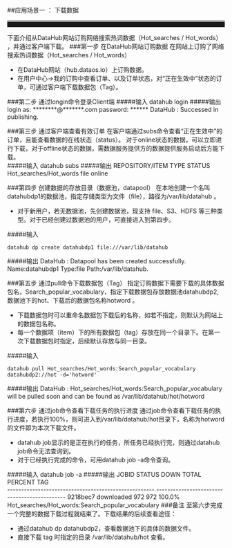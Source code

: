 ##应用场景一 ： 下载数据
<br>
<hr style=" height:12px;border:none;border-top:4px solid #A9A9A9;" /> 
下面介绍从DataHub网站订购网络搜索热词数据（Hot_searches / Hot_words） ，并通过客户端下载。
###第一步 在DataHub网站订购数据
在网站上订购了网络搜索热词数据（Hot_searches / Hot_words）  

* 在DataHub网站（hub.dataos.io）上订购数据。
* 在用户中心->我的订购中查看订单、以及订单状态，对“正在生效中”状态的订单，可通过客户端下载数据包（Tag）。   


###第二步 通过longin命令登录Client端
#####输入
	datahub login
#####输出	  
	login as: ********@*******.com
	password: ******
	DataHub : Successed in publishing.
  
###第三步 通过客户端查看有效订单
在客户端通过subs命令查看“正在生效中”的订单，且能查看数据的在线状态（status）。  对于online状态的数据，可以立即进行下载，对于offline状态的数据，需数据服务提供方的数据提供服务启动后方能下载。  
#####输入
	datahub subs
#####输出
  	 REPOSITORY/ITEM         TYPE        STATUS     
  	 Hot_searches/Hot_words  file        online   

###第四步 创建数据的存放目录（数据池，datapool）
在本地创建一个名叫datahubdp1的数据池，指定存储类型为文件（file），路径为/var/lib/datahub 。 

* 对于新用户，若无数据池，先创建数据池，现支持 file、S3、HDFS 等三种类型。对于已经创建过数据池的用户，可直接进入到第四步。  


#####输入  

	datahub dp create datahubdp1 file:///var/lib/datahub
#####输出
	DataHub : Datapool has been created successfully. 	Name:datahubdp1 Type:file Path:/var/lib/datahub.  
	  
###第五步 通过pull命令下载数据包（Tag）
指定订购数据下需要下载的具体数据包名，Search_popular_vocabulary，指定下载数据包存放数据池datahubdp2,数据池下的hot、下载后的数据包名称hotword 。 

* 下载数据包时可以重命名数据包下载后的名称，如若不指定，则默认为网站上的数据包名称。
* 每一个数据项（item）下的所有数据包（tag）存放在同一个目录下。在第一次下载数据包时指定，后续默认存放与同一目录。  


#####输入  

	datahub pull Hot_searches/Hot_words:Search_popular_vocabulary datahubdp2://hot -d='hotword'
#####输出
	DataHub : Hot_searches/Hot_words:Search_popular_vocabulary will be pulled soon and can be found as /var/lib/datahub/hot/hotword 

###第六步  通过job命令查看下载任务的执行进度
通过job命令查看下载任务的执行进度，若执行100%，则可进入到/var/lib/datahub/hot目录下，名称为hotword的文件即为本次下载文件。  

* datahub job显示的是正在执行的任务，所任务已经执行完，则通过datahub job命令无法查询到。
* 对于已经执行完成的命令，可用datahub job -a命令查询。  

#####输入
	datahub job -a
#####输出
	JOBID   STATUS              	DOWN      	TOTAL     	PERCENT   	TAG       
	-----------------------------------------------------	---------------------------------------------
	9218bec7	downloaded          	972       	972       	100.0%	Hot_searches/Hot_words:Search_popular_vocabulary
###备注
至第六步完成一个完整的数据下载过程就结束了。下载结果的后续查看途径：  

* 通过datahub dp datahubdp2，查看数据池下的具体的数据文件。  
* 直接下载 tag 时指定的目录 /var/lib/datahub/hot 查看。